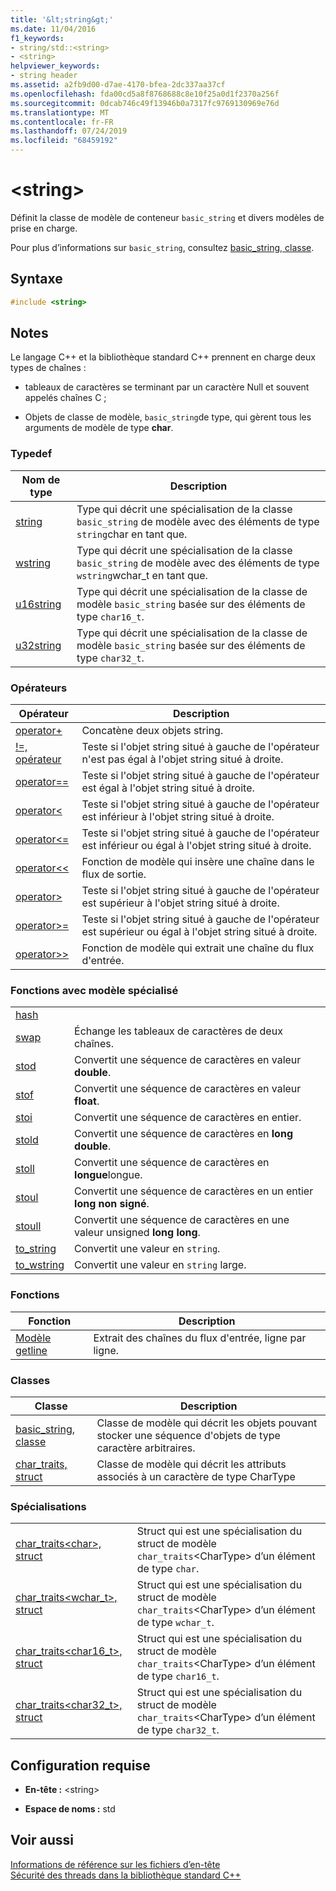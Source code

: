 ```yaml
---
title: '&lt;string&gt;'
ms.date: 11/04/2016
f1_keywords:
- string/std::<string>
- <string>
helpviewer_keywords:
- string header
ms.assetid: a2fb9d00-d7ae-4170-bfea-2dc337aa37cf
ms.openlocfilehash: fda00cd5a8f8768688c8e10f25a0d1f2370a256f
ms.sourcegitcommit: 0dcab746c49f13946b0a7317fc9769130969e76d
ms.translationtype: MT
ms.contentlocale: fr-FR
ms.lasthandoff: 07/24/2019
ms.locfileid: "68459192"
---
```

# <a name="ltstringgt"></a>&lt;string&gt;

Définit la classe de modèle de conteneur `basic_string` et divers modèles de prise en charge.

Pour plus d’informations sur `basic_string`, consultez [basic_string, classe](../standard-library/basic-string-class.md).

## <a name="syntax"></a>Syntaxe

```cpp
#include <string>
```

## <a name="remarks"></a>Notes

Le langage C++ et la bibliothèque standard C++ prennent en charge deux types de chaînes :

- tableaux de caractères se terminant par un caractère Null et souvent appelés chaînes C ;

- Objets de classe de modèle, `basic_string`de type, qui gèrent tous les arguments de modèle de type **char**.

### <a name="typedefs"></a>Typedef

|Nom de type|Description|
|-|-|
|[string](../standard-library/string-typedefs.md#string)|Type qui décrit une spécialisation de la classe `basic_string` de modèle avec des éléments de type  `string`char en tant que.|
|[wstring](../standard-library/string-typedefs.md#wstring)|Type qui décrit une spécialisation de la classe `basic_string` de modèle avec des éléments de type  `wstring`wchar_t en tant que.|
|[u16string](../standard-library/string-typedefs.md#u16string)|Type qui décrit une spécialisation de la classe de modèle `basic_string` basée sur des éléments de type `char16_t`.|
|[u32string](../standard-library/string-typedefs.md#u32string)|Type qui décrit une spécialisation de la classe de modèle `basic_string` basée sur des éléments de type `char32_t`.|

### <a name="operators"></a>Opérateurs

|Opérateur|Description|
|-|-|
|[operator+](../standard-library/string-operators.md#op_add)|Concatène deux objets string.|
|[!=, opérateur](../standard-library/string-operators.md#op_neq)|Teste si l'objet string situé à gauche de l'opérateur n'est pas égal à l'objet string situé à droite.|
|[operator==](../standard-library/string-operators.md#op_eq_eq)|Teste si l'objet string situé à gauche de l'opérateur est égal à l'objet string situé à droite.|
|[operator<](../standard-library/string-operators.md#op_lt)|Teste si l'objet string situé à gauche de l'opérateur est inférieur à l'objet string situé à droite.|
|[operator<=](../standard-library/string-operators.md#op_lt_eq)|Teste si l'objet string situé à gauche de l'opérateur est inférieur ou égal à l'objet string situé à droite.|
|[operator<\<](../standard-library/string-operators.md#op_lt_lt)|Fonction de modèle qui insère une chaîne dans le flux de sortie.|
|[operator>](../standard-library/string-operators.md#op_gt)|Teste si l'objet string situé à gauche de l'opérateur est supérieur à l'objet string situé à droite.|
|[operator>=](../standard-library/string-operators.md#op_gt_eq)|Teste si l'objet string situé à gauche de l'opérateur est supérieur ou égal à l'objet string situé à droite.|
|[operator>>](../standard-library/string-operators.md#op_gt_gt)|Fonction de modèle qui extrait une chaîne du flux d'entrée.|

### <a name="specialized-template-functions"></a>Fonctions avec modèle spécialisé

|||
|-|-|
|[hash]()||
|[swap](../standard-library/string-functions.md#swap)|Échange les tableaux de caractères de deux chaînes.|
|[stod](../standard-library/string-functions.md#stod)|Convertit une séquence de caractères en valeur **double**.|
|[stof](../standard-library/string-functions.md#stof)|Convertit une séquence de caractères en valeur **float**.|
|[stoi](../standard-library/string-functions.md#stoi)|Convertit une séquence de caractères en entier.|
|[stold](../standard-library/string-functions.md#stold)|Convertit une séquence de caractères en **long double**.|
|[stoll](../standard-library/string-functions.md#stoll)|Convertit une séquence de caractères en **longue**longue.|
|[stoul](../standard-library/string-functions.md#stoul)|Convertit une séquence de caractères en un entier **long non signé**.|
|[stoull](../standard-library/string-functions.md#stoull)|Convertit une séquence de caractères en une valeur unsigned **long long**.|
|[to_string](../standard-library/string-functions.md#to_string)|Convertit une valeur en `string`.|
|[to_wstring](../standard-library/string-functions.md#to_wstring)|Convertit une valeur en `string` large.|

### <a name="functions"></a>Fonctions

|Fonction|Description|
|-|-|
|[Modèle getline](../standard-library/string-functions.md#getline)|Extrait des chaînes du flux d'entrée, ligne par ligne.|

### <a name="classes"></a>Classes

|Classe|Description|
|-|-|
|[basic_string, classe](../standard-library/basic-string-class.md)|Classe de modèle qui décrit les objets pouvant stocker une séquence d'objets de type caractère arbitraires.|
|[char_traits, struct](../standard-library/char-traits-struct.md)|Classe de modèle qui décrit les attributs associés à un caractère de type CharType|

### <a name="specializations"></a>Spécialisations

|||
|-|-|
|[char_traits\<char>, struct](../standard-library/char-traits-char-struct.md)|Struct qui est une spécialisation du struct de modèle `char_traits`\<CharType> d’un élément de type `char`.|
|[char_traits<wchar_t>, struct](../standard-library/char-traits-wchar-t-struct.md)|Struct qui est une spécialisation du struct de modèle `char_traits`\<CharType> d’un élément de type `wchar_t`.|
|[char_traits<char16_t>, struct](../standard-library/char-traits-char16-t-struct.md)|Struct qui est une spécialisation du struct de modèle `char_traits`\<CharType> d’un élément de type `char16_t`.|
|[char_traits<char32_t>, struct](../standard-library/char-traits-char32-t-struct.md)|Struct qui est une spécialisation du struct de modèle `char_traits`\<CharType> d’un élément de type `char32_t`.|

## <a name="requirements"></a>Configuration requise

- **En-tête :** \<string>

- **Espace de noms :** std

## <a name="see-also"></a>Voir aussi

[Informations de référence sur les fichiers d’en-tête](../standard-library/cpp-standard-library-header-files.md)\
[Sécurité des threads dans la bibliothèque standard C++](../standard-library/thread-safety-in-the-cpp-standard-library.md)
